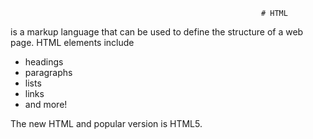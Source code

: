                                                             # HTML

 is a markup language that can be used to define the structure of a web page. HTML elements include

* headings
* paragraphs
* lists
* links
* and more!

The new HTML and popular version  is HTML5.
        
        
        
        
        